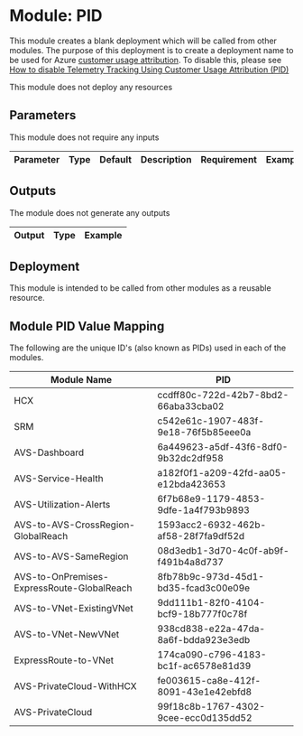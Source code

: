 # Module: PID

This module creates a blank deployment which will be called from other modules. The purpose of this deployment is to create a deployment name to be used for Azure [customer usage attribution](https://docs.microsoft.com/azure/marketplace/azure-partner-customer-usage-attribution). To disable this, please see [How to disable Telemetry Tracking Using Customer Usage Attribution (PID)](https://github.com/Azure/ALZ-Bicep/wiki/CustomerUsage)

This module does not deploy any resources

## Parameters

This module does not require any inputs

| Parameter | Type | Default | Description | Requirement | Example |
| --------- | ---- | ------- | ----------- | ----------- | ------- |


## Outputs

The module does not generate any outputs

| Output | Type | Example |
| ------ | ---- | ------- |

## Deployment

This module is intended to be called from other modules as a reusable resource. 

## Module PID Value Mapping

The following are the unique ID's (also known as PIDs) used in each of the modules.

| Module Name                                | PID                                  |
| ------------------------------------------ | ------------------------------------ |
| HCX                                        | ccdff80c-722d-42b7-8bd2-66aba33cba02 |
| SRM                                        | c542e61c-1907-483f-9e18-76f5b85eee0a |
| AVS-Dashboard                              | 6a449623-a5df-43f6-8df0-9b32dc2df958 |
| AVS-Service-Health                         | a182f0f1-a209-42fd-aa05-e12bda423653 |
| AVS-Utilization-Alerts                     | 6f7b68e9-1179-4853-9dfe-1a4f793b9893 |
| AVS-to-AVS-CrossRegion-GlobalReach         | 1593acc2-6932-462b-af58-28f7fa9df52d |
| AVS-to-AVS-SameRegion                      | 08d3edb1-3d70-4c0f-ab9f-f491b4a8d737 |
| AVS-to-OnPremises-ExpressRoute-GlobalReach | 8fb78b9c-973d-45d1-bd35-fcad3c00e09e |
| AVS-to-VNet-ExistingVNet                   | 9dd111b1-82f0-4104-bcf9-18b777f0c78f |
| AVS-to-VNet-NewVNet                        | 938cd838-e22a-47da-8a6f-bdda923e3edb |
| ExpressRoute-to-VNet                       | 174ca090-c796-4183-bc1f-ac6578e81d39 |
| AVS-PrivateCloud-WithHCX                   | fe003615-ca8e-412f-8091-43e1e42ebfd8 |
| AVS-PrivateCloud                           | 99f18c8b-1767-4302-9cee-ecc0d135dd52 |